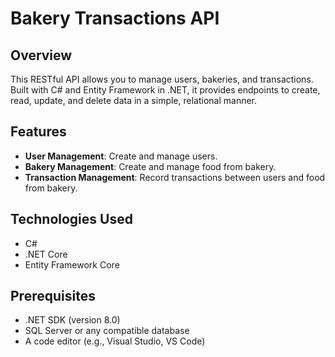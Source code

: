 # Bakery Transactions API

## Overview

This RESTful API allows you to manage users, bakeries, and transactions. Built with C# and Entity Framework in .NET, it provides endpoints to create, read, update, and delete data in a simple, relational manner.

## Features

- **User Management**: Create and manage users.
- **Bakery Management**: Create and manage food from bakery.
- **Transaction Management**: Record transactions between users and food from bakery.

## Technologies Used

- C#
- .NET Core
- Entity Framework Core

## Prerequisites

- .NET SDK (version 8.0)
- SQL Server or any compatible database
- A code editor (e.g., Visual Studio, VS Code)
